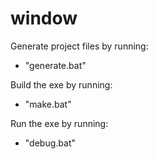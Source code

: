 # window
Generate project files by running:
- "generate.bat"

Build the exe by running:
- "make.bat"

Run the exe by running:
- "debug.bat"
